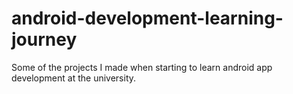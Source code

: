 # android-development-learning-journey
Some of the projects I made when starting to learn android app development at the university.
